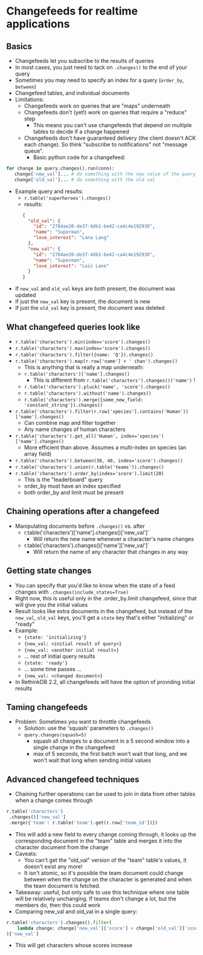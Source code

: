 # Changefeeds for realtime applications
## Basics
 - Changefeeds let you subscribe to the results of queries
 - In most cases, you just need to tack on `.changes()` to the end of your query
 - Sometimes you may need to specify an index for a query (`order_by`, `between`)
 - Changefeed tables, and individual documents
 - Limitations:
   - Changefeeds work on queries that are "maps" underneath
   - Changefeeds don't (yet!) work on queries that require a "reduce" step
     - This means you can't use changefeeds that depend on multiple
       tables to decide if a change happened
   - Changefeeds don't have guaranteed delivery (the client doesn't
     ACK each change). So think "subscribe to notifications" not
     "message queue".
     - Basic python code for a changefeed:

```python
for change in query.changes().run(conn):
   change['new_val']... # do something with the new value of the query
   change['old_val']... # do something with the old val
```
 - Example query and results:
   - `r.table('superheroes').changes()`
   - results:
```json
      {
        "old_val": {
          "id": "2784ae20-de37-4db1-be42-ca4c4e192938",
          "name": "Superman",
          "love_interest": "Lana Lang"
        },
        "new_val": {
          "id": "2784ae20-de37-4db1-be42-ca4c4e192938",
          "name": "Superman",
          "love_interest": "Lois Lane"
        }
      }
```
 - If `new_val` and `old_val` keys are both present, the document was updated
 - If just the `new_val` key is present, the document is new
 - If just the `old_val` key is present, the document was deleted
## What changefeed queries look like
 - `r.table('characters').min(index='score').changes()`
 - `r.table('characters').max(index='score').changes()`
 - `r.table('characters').filter({name: 'Q'}).changes()`
 - `r.table('characters').map(r.row['name'] + ' chan').changes()`
   - This is anything that is really a map underneath:
   - `r.table('characters')['name'].changes()`
     - This is different from `r.table('characters').changes()('name')` !
   - `r.table('characters').pluck('name', 'score').changes()`
   - `r.table('characters').without('name').changes()`
   - `r.table('characters').merge({some_new_field: 'constant_string'}).changes()`
 - `r.table('characters').filter(r.row['species'].contains('Human'))['name'].changes()`
   - Can combine map and filter together
   - Any name changes of human characters
 - `r.table('characters').get_all('Human', index='species')['name'].changes()`
   - More efficient than above. Assumes a multi-index on species (an array field)
 - `r.table('characters').between(30, 40, index='score').changes()`
 - `r.table('characters').union(r.table('teams')).changes()`
 - `r.table('characters').order_by(index='score').limit(20)`
   - This is the "leaderboard" query
   - order_by must have an index specified
   - both order_by and limit must be present
## Chaining operations after a changefeed
 - Manipulating documents before `.changes()` vs. after
   - r.table('characters')['name'].changes()['new_val']`
     - Will return the new name whenever a character's name changes
   - r.table('characters').changes()['name']['new_val']`
     - Will return the name of any character that changes in any way
## Getting state changes
 - You can specify that you'd like to know when the state of a feed
   changes with `.changes(include_states=True)`
 - Right now, this is useful only in the .order_by.limit changefeed,
   since that will give you the initial values
 - Result looks like extra documents in the changefeed, but instead of
   the `new_val`, `old_val` keys, you'll get a `state` key that's either "initializing" or "ready"
 - Example:
   - `{state: 'initializing'}`
   - `{new_val: <initial result of query>}`
   - `{new_val: <another initial result>}`
   - ... rest of initial query results
   - `{state: 'ready'}`
   - ... some time passes ...
   - `{new_val: <changed document>}`
 - In RethinkDB 2.2, all changefeeds will have the option of providing
   initial results
## Taming changefeeds
 - Problem: Sometimes you want to throttle changefeeds
   - Solution: use the 'squash' parameters to `.changes()`
   - `query.changes(squash=5)`
     - squash all changes to a document in a 5 second window into a
       single change in the changefeed
     - max of 5 seconds, the first batch won't wait that long, and we
       won't wait that long when sending initial values
## Advanced changefeed techniques
 - Chaining further operations can be used to join in data from other
   tables when a change comes through

```python
r.table('characters')
 .changes()['new_val']
 .merge({'team': r.table('team').get(r.row['team_id'])})
```
   - This will add a new field to every change coming through, it
     looks up the corresponding document in the "team" table and
     merges it into the character document from the change
   - Caveats:
     - You can't get the "old_val" version of the "team" table's
       values, it doesn't exist any more!
     - It isn't atomic, so it's possible the team document could
       change between when the change on the character is generated
       and when the team document is fetched.
   - Takeaway: useful, but only safe to use this technique where one
     table will be relatively unchanging. If teams don't change a lot,
     but the members do, then this could work
 - Comparing new_val and old_val in a single query:

```python
r.table('characters').changes().filter(
    lambda change: change['new_val']['score'] > change['old_val']['score']
)['new_val']
```
   - This will get characters whose scores increase
